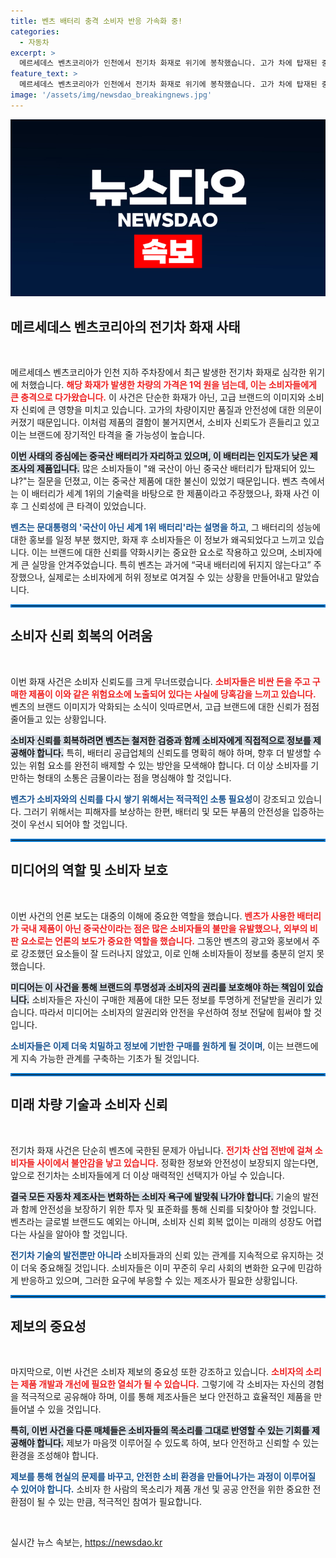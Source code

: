 ```yaml
---
title: 벤츠 배터리 충격 소비자 반응 가속화 중!
categories:
  - 자동차
excerpt: >
  메르세데스 벤츠코리아가 인천에서 전기차 화재로 위기에 봉착했습니다. 고가 차에 탑재된 중국산 배터리에 대한 소비자 신뢰가 무너진 상황, 벤츠의 해명은 과연 실효성을 가질까요? 클릭해서 자세히 알아보세요!
feature_text: >
  메르세데스 벤츠코리아가 인천에서 전기차 화재로 위기에 봉착했습니다. 고가 차에 탑재된 중국산 배터리에 대한 소비자 신뢰가 무너진 상황, 벤츠의 해명은 과연 실효성을 가질까요? 클릭해서 자세히 알아보세요!
image: '/assets/img/newsdao_breakingnews.jpg'
---
```


<p><img src="/assets/img/newsdao_breakingnews.jpg" alt="cryptoinkorea 속보" /></p>

<h2 data-ke-size="size26">메르세데스 벤츠코리아의 전기차 화재 사태</h2>

<p data-ke-size="size16">&nbsp;</p>

<p>메르세데스 벤츠코리아가 인천 지하 주차장에서 최근 발생한 전기차 화재로 심각한 위기에 처했습니다. <b><span style="color: #ee2323;">해당 화재가 발생한 차량의 가격은 1억 원을 넘는데, 이는 소비자들에게 큰 충격으로 다가왔습니다.</span></b> 이 사건은 단순한 화재가 아닌, 고급 브랜드의 이미지와 소비자 신뢰에 큰 영향을 미치고 있습니다. 고가의 차량이지만 품질과 안전성에 대한 의문이 커졌기 때문입니다. 이처럼 제품의 결함이 불거지면서, 소비자 신뢰도가 흔들리고 있고 이는 브랜드에 장기적인 타격을 줄 가능성이 높습니다.</p>

<p><b><span style="background-color: #21538527;">이번 사태의 중심에는 중국산 배터리가 자리하고 있으며, 이 배터리는 인지도가 낮은 제조사의 제품입니다.</span></b> 많은 소비자들이 "왜 국산이 아닌 중국산 배터리가 탑재되어 있느냐?"는 질문을 던졌고, 이는 중국산 제품에 대한 불신이 있었기 때문입니다. 벤츠 측에서는 이 배터리가 세계 1위의 기술력을 바탕으로 한 제품이라고 주장했으나, 화재 사건 이후 그 신뢰성에 큰 타격이 있었습니다.</p>

<p><b><span style="color: #1a5490;">벤츠는 문대통령의 '국산이 아닌 세계 1위 배터리'라는 설명을 하고</span></b>, 그 배터리의 성능에 대한 홍보를 일정 부분 했지만, 화재 후 소비자들은 이 정보가 왜곡되었다고 느끼고 있습니다. 이는 브랜드에 대한 신뢰를 약화시키는 중요한 요소로 작용하고 있으며, 소비자에게 큰 실망을 안겨주었습니다. 특히 벤츠는 과거에 “국내 배터리에 뒤지지 않는다고” 주장했으나, 실제로는 소비자에게 허위 정보로 여겨질 수 있는 상황을 만들어내고 말았습니다.</p>

<hr style="border: 2px solid #0074cc;" />

<h2 data-ke-size="size26">소비자 신뢰 회복의 어려움</h2>

<p data-ke-size="size16">&nbsp;</p>

<p>이번 화재 사건은 소비자 신뢰도를 크게 무너뜨렸습니다. <b><span style="color: #ee2323;">소비자들은 비싼 돈을 주고 구매한 제품이 이와 같은 위험요소에 노출되어 있다는 사실에 당혹감을 느끼고 있습니다.</span></b> 벤츠의 브랜드 이미지가 악화되는 소식이 잇따르면서, 고급 브랜드에 대한 신뢰가 점점 줄어들고 있는 상황입니다.</p>

<p><b><span style="background-color: #21538527;">소비자 신뢰를 회복하려면 벤츠는 철저한 검증과 함께 소비자에게 직접적으로 정보를 제공해야 합니다.</span></b> 특히, 배터리 공급업체의 신뢰도를 명확히 해야 하며, 향후 더 발생할 수 있는 위험 요소를 완전히 배제할 수 있는 방안을 모색해야 합니다. 더 이상 소비자를 기만하는 형태의 소통은 금물이라는 점을 명심해야 할 것입니다.</p>

<p><b><span style="color: #1a5490;">벤츠가 소비자와의 신뢰를 다시 쌓기 위해서는 적극적인 소통 필요성</span></b>이 강조되고 있습니다. 그러기 위해서는 피해자를 보상하는 한편, 배터리 및 모든 부품의 안전성을 입증하는 것이 우선시 되어야 할 것입니다.</p>

<hr style="border: 2px solid #0074cc;" />

<h2 data-ke-size="size26">미디어의 역할 및 소비자 보호</h2>

<p data-ke-size="size16">&nbsp;</p>

<p>이번 사건의 언론 보도는 대중의 이해에 중요한 역할을 했습니다. <b><span style="color: #ee2323;">벤츠가 사용한 배터리가 국내 제품이 아닌 중국산이라는 점은 많은 소비자들의 불만을 유발했으나, 외부의 비판 요소로는 언론의 보도가 중요한 역할을 했습니다.</span></b> 그동안 벤츠의 광고와 홍보에서 주로 강조했던 요소들이 잘 드러나지 않았고, 이로 인해 소비자들이 정보를 충분히 얻지 못했습니다.</p>

<p><b><span style="background-color: #21538527;">미디어는 이 사건을 통해 브랜드의 투명성과 소비자의 권리를 보호해야 하는 책임이 있습니다.</span></b> 소비자들은 자신이 구매한 제품에 대한 모든 정보를 투명하게 전달받을 권리가 있습니다. 따라서 미디어는 소비자의 알권리와 안전을 우선하여 정보 전달에 힘써야 할 것입니다.</p>

<p><b><span style="color: #1a5490;">소비자들은 이제 더욱 치밀하고 정보에 기반한 구매를 원하게 될 것이며</span></b>, 이는 브랜드에게 지속 가능한 관계를 구축하는 기초가 될 것입니다.</p>

<hr style="border: 2px solid #0074cc;" />

<h2 data-ke-size="size26">미래 차량 기술과 소비자 신뢰</h2>

<p data-ke-size="size16">&nbsp;</p>

<p>전기차 화재 사건은 단순히 벤츠에 국한된 문제가 아닙니다. <b><span style="color: #ee2323;">전기차 산업 전반에 걸쳐 소비자들 사이에서 불안감을 낳고 있습니다.</span></b> 정확한 정보와 안전성이 보장되지 않는다면, 앞으로 전기차는 소비자들에게 더 이상 매력적인 선택지가 아닐 수 있습니다. </p>

<p><b><span style="background-color: #21538527;">결국 모든 자동차 제조사는 변화하는 소비자 욕구에 발맞춰 나가야 합니다.</span></b> 기술의 발전과 함께 안전성을 보장하기 위한 투자 및 표준화를 통해 신뢰를 되찾아야 할 것입니다. 벤츠라는 글로벌 브랜드도 예외는 아니며, 소비자 신뢰 회복 없이는 미래의 성장도 어렵다는 사실을 알아야 할 것입니다.</p>

<p><b><span style="color: #1a5490;">전기차 기술의 발전뿐만 아니라</span></b> 소비자들과의 신뢰 있는 관계를 지속적으로 유지하는 것이 더욱 중요해질 것입니다. 소비자들은 이미 꾸준히 우리 사회의 변화한 요구에 민감하게 반응하고 있으며, 그러한 요구에 부응할 수 있는 제조사가 필요한 상황입니다.</p>

<hr style="border: 2px solid #0074cc;" />

<h2 data-ke-size="size26">제보의 중요성</h2>

<p data-ke-size="size16">&nbsp;</p>

<p>마지막으로, 이번 사건은 소비자 제보의 중요성 또한 강조하고 있습니다. <b><span style="color: #ee2323;">소비자의 소리는 제품 개발과 개선에 필요한 열쇠가 될 수 있습니다.</span></b> 그렇기에 각 소비자는 자신의 경험을 적극적으로 공유해야 하며, 이를 통해 제조사들은 보다 안전하고 효율적인 제품을 만들어낼 수 있을 것입니다.</p>

<p><b><span style="background-color: #21538527;">특히, 이번 사건을 다룬 매체들은 소비자들의 목소리를 그대로 반영할 수 있는 기회를 제공해야 합니다.</span></b> 제보가 마음껏 이루어질 수 있도록 하여, 보다 안전하고 신뢰할 수 있는 환경을 조성해야 합니다. </p>

<p><b><span style="color: #1a5490;">제보를 통해 현실의 문제를 바꾸고, 안전한 소비 환경을 만들어나가는 과정이 이루어질 수 있어야 합니다.</span></b> 소비자 한 사람의 목소리가 제품 개선 및 공공 안전을 위한 중요한 전환점이 될 수 있는 만큼, 적극적인 참여가 필요합니다.</p>

<p data-ke-size="size16">&nbsp;</p>
실시간 뉴스 속보는, <a href="https://newsdao.kr" rel="dofollow">https://newsdao.kr</a>


